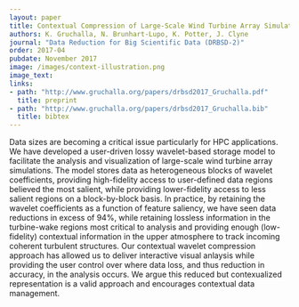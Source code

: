 ```yaml
---
layout: paper
title: Contextual Compression of Large-Scale Wind Turbine Array Simulations
authors: K. Gruchalla, N. Brunhart-Lupo, K. Potter, J. Clyne
journal: "Data Reduction for Big Scientific Data (DRBSD-2)" 
order: 2017-04
pubdate: November 2017
image: /images/context-illustration.png
image_text: 
links:
- path: "http://www.gruchalla.org/papers/drbsd2017_Gruchalla.pdf"
  title: preprint
- path: "http://www.gruchalla.org/papers/drbsd2017_Gruchalla.bib"
  title: bibtex
---
```

Data sizes are becoming a critical issue particularly for HPC applications. We have developed a user-driven lossy wavelet-based storage model to facilitate the analysis and visualization of large-scale wind turbine array simulations. The model stores data as heterogeneous blocks of wavelet coefficients, providing high-fidelity access to user-defined data regions believed the most salient, while providing lower-fidelity access to less salient regions on a block-by-block basis. In practice, by retaining the wavelet coefficients as a function of feature saliency, we have seen data reductions in excess of 94%, while retaining lossless information in the turbine-wake regions most critical to analysis and providing enough (low-fidelity) contextual information in the upper atmosphere to track incoming coherent turbulent structures. Our contextual wavelet compression approach has allowed us to deliver interactive visual anlaysis while providing the user control over where data loss, and thus reduction in accuracy, in the analysis occurs. We argue this reduced but contexualized representation is a valid approach and encourages contextual data management.